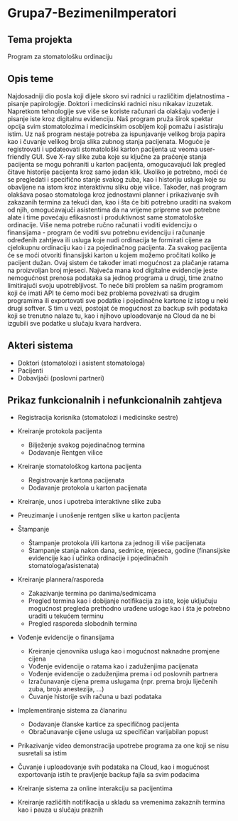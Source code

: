 # Grupa7-BezimeniImperatori
## Tema projekta 
Program za stomatološku ordinaciju

## Opis teme
Najdosadniji dio posla koji dijele skoro svi radnici u različitim djelatnostima - pisanje papirologije. Doktori i medicinski radnici nisu nikakav izuzetak. Napretkom tehnologije sve više se koriste računari da olakšaju vođenje i pisanje iste kroz digitalnu evidenciju. Naš program pruža širok spektar opcija svim stomatolozima i medicinskim osobljem koji pomažu i asistiraju istim. Uz naš program nestaje potreba za ispunjavanje velikog broja papira kao i čuvanje velikog broja slika zubnog stanja pacijenata. Moguće je registrovati i updateovati stomatološki karton pacijenta uz veoma user-friendly GUI. Sve X-ray slike zuba koje su ključne za praćenje stanja pacijenta se mogu pohraniti u karton pacijenta, omogucavajući lak pregled čitave historije pacijenta kroz samo jedan klik. Ukoliko je potrebno, moći će se pregledati i specifično stanje svakog zuba, kao i historiju usluga koje su obavljene na istom kroz interaktivnu sliku obje vilice. Također, naš program olakšava posao stomatologa kroz jednostavni planner i prikazivanje svih zakazanih termina za tekući dan, kao i šta će biti potrebno uraditi na svakom od njih, omogućavajuči asistentima da na vrijeme pripreme sve potrebne alate i time povećaju efikasnost i produktivnost same stomatološke ordinacije. Više nema potrebe ručno računati i voditi evidenciju o finansijama - program će voditi svu potrebnu evidenciju i računanje određenih zahtjeva ili usluga koje nudi ordinacija te formirati cijene za cjelokupnu ordinaciju kao i za pojedinačnog pacijenta. Za svakog pacijenta će se moći otvoriti finansijski karton u kojem možemo pročitati koliko je pacijent dužan. Ovaj sistem će također imati mogućnost za plačanje ratama na proizvoljan broj mjeseci. Najveća mana kod digitalne evidencije jeste nemogućnost prenosa podataka sa jednog programa u drugi, time znatno limitirajući svoju upotrebljivost.
To neće biti problem sa našim programom koji će imati API te ćemo moći bez problema povezivati sa drugim programima ili exportovati sve podatke i pojedinačne kartone iz istog u neki drugi softver. S tim u vezi, postojat će mogućnost za backup svih podataka koji se trenutno nalaze tu, kao i njihovo uploadovanje na Cloud da ne bi izgubili sve podatke u slučaju kvara hardvera.  

## Akteri sistema 
- Doktori (stomatolozi i asistent stomatologa)
- Pacijenti
- Dobavljači (poslovni partneri)

## Prikaz funkcionalnih i nefunkcionalnih zahtjeva
  - Registracija korisnika (stomatolozi i medicinske sestre)

  - Kreiranje protokola pacijenta 
    - Bilježenje svakog pojedinačnog termina
    - Dodavanje Rentgen vilice
  
  - Kreiranje stomatološkog kartona pacijenta 
    - Registrovanje kartona pacijenata
    - Dodavanje protokola u karton pacijenata
   
  - Kreiranje, unos i upotreba interaktivne slike zuba

  - Preuzimanje i unošenje rentgen slike u karton pacijenta
  
  - Štampanje 
    - Štampanje protokola i/ili kartona za jednog ili više pacijenata
    - Štampanje stanja nakon dana, sedmice, mjeseca, godine (finansijske evidencije kao i učinka ordinacije i pojedinačnih stomatologa/asistenata)
  
  - Kreiranje plannera/rasporeda
    - Zakazivanje termina po danima/sedmicama
    - Pregled termina kao i dobijanje notifikacija za iste, koje uključuju mogućnost pregleda prethodno urađene usloge kao i šta je potrebno uraditi u tekućem terminu
    - Pregled rasporeda slobodnih termina 

  - Vođenje evidencije o finansijama
    - Kreiranje cjenovnika usluga kao i mogućnost naknadne promjene cijena
    - Vođenje evidencije o ratama kao i zaduženjima pacijenata
    - Vođenje evidencije o zaduženjima prema i od poslovnih partnera 
    - Izračunavanje cijena prema uslugama (npr. prema broju liječenih zuba, broju anestezija, ...)
    - Čuvanje historije svih računa u bazi podataka

  - Implementiranje sistema za članarinu
    - Dodavanje članske kartice za specifičnog pacijenta
    - Obračunavanje cijene usluga uz specifičan varijabilan popust

  - Prikazivanje video demonstracija upotrebe programa za one koji se nisu susretali sa istim

  - Čuvanje i uploadovanje svih podataka na Cloud, kao i mogućnost exportovanja istih te pravljenje backup fajla sa svim podacima

  - Kreiranje sistema za online interakciju sa pacijentima

  - Kreiranje različitih notifikacija u skladu sa vremenima zakaznih termina kao i pauza u slučaju praznih
